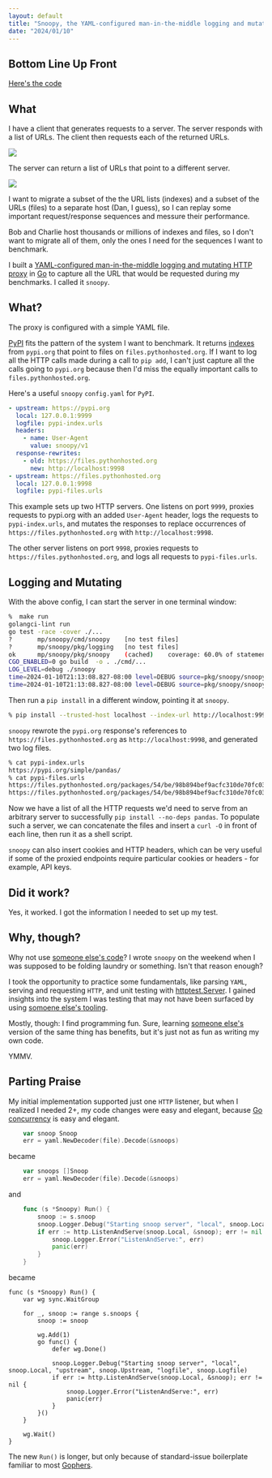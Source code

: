 ```yaml
---
layout: default
title: "Snoopy, the YAML-configured man-in-the-middle logging and mutating HTTP proxy"
date: "2024/01/10"
---
```


## Bottom Line Up Front

[Here's the code](https://github.com/mikepartelow/snoopy)

## What

I have a client that generates requests to a server. The server responds with a list of URLs. The client then requests each of the returned URLs.

[![](https://mermaid.ink/img/pako:eNptkDsPwjAMhP-K5bkMwJYBqRWIBRYeE2EwiYGINil5DAjx30mJmMDDyfrOHu6eqJxmFBj4ntgqnhu6eOqkhTykovNQAwWoW6O40J58NMr0ZCM0g9e4U3Hq0WzWCFgudtCaEMGdIfk2FLPJZi3gsN-sxhVknXx0evz5HS7-wck_OC0QK-zYd2R0DvMcmMR45Y4lirxq8jeJ0r7yHaXotg-rUESfuMLUa4rf4CjO1IZMWZscfl3a-ZT0egM_ulmN?type=png)](https://mermaid.live/edit#pako:eNptkDsPwjAMhP-K5bkMwJYBqRWIBRYeE2EwiYGINil5DAjx30mJmMDDyfrOHu6eqJxmFBj4ntgqnhu6eOqkhTykovNQAwWoW6O40J58NMr0ZCM0g9e4U3Hq0WzWCFgudtCaEMGdIfk2FLPJZi3gsN-sxhVknXx0evz5HS7-wck_OC0QK-zYd2R0DvMcmMR45Y4lirxq8jeJ0r7yHaXotg-rUESfuMLUa4rf4CjO1IZMWZscfl3a-ZT0egM_ulmN)

The server can return a list of URLs that point to a different server.

[![](https://mermaid.ink/img/pako:eNptkLtuAjEQRX9lNPWmCHQukHY3EQ00kFQxxWAPYOG1N34UEeLf48WgFMHFyDpnbjH3gsprRoGRvzM7xW-GjoEG6aA8UskHaIEitNYornSkkIwyI7kE3eQ6v_9v-sn0JwrW3HPty2LRCVi-f4A1MYE_QA42VtkV2Qr4-tysXhsoc3ab891ftq_ZaeMZnD2D8wqxwYHDQEaXUy8Tk5hOPLBEUb6awlmidNeyRzn57Y9TKFLI3GAeNaVHLSgOZGOhrE2pZl27u1V4_QWs7mOo?type=png)](https://mermaid.live/edit#pako:eNptkLtuAjEQRX9lNPWmCHQukHY3EQ00kFQxxWAPYOG1N34UEeLf48WgFMHFyDpnbjH3gsprRoGRvzM7xW-GjoEG6aA8UskHaIEitNYornSkkIwyI7kE3eQ6v_9v-sn0JwrW3HPty2LRCVi-f4A1MYE_QA42VtkV2Qr4-tysXhsoc3ab891ftq_ZaeMZnD2D8wqxwYHDQEaXUy8Tk5hOPLBEUb6awlmidNeyRzn57Y9TKFLI3GAeNaVHLSgOZGOhrE2pZl27u1V4_QWs7mOo)

I want to migrate a subset of the the URL lists (indexes) and a subset of the URLs (files) to a separate host (Dan, I guess), so I can replay some important request/response sequences and messure their performance.

Bob and Charlie host thousands or millions of indexes and files, so I don't want to migrate all of them, only the ones I need for the sequences I want to benchmark.

I built a [YAML-configured man-in-the-middle logging and mutating HTTP proxy](https://github.com/mikepartelow/snoopy) in [Go](https://go.dev/) to capture all the URL that would be requested during my benchmarks. I called it `snoopy`.

## What?

The proxy is configured with a simple YAML file.

[PyPI](https://pypi.org/) fits the pattern of the system I want to benchmark. It returns [indexes](https://pypi.org/pypi/numpy/json) from `pypi.org` that point to files on `files.pythonhosted.org`. If I want to log all the HTTP calls made during a call to `pip add`, I can't just capture all the calls going to `pypi.org` because then I'd miss the equally important calls to `files.pythonhosted.org`.

Here's a useful `snoopy` `config.yaml` for `PyPI`.

```yaml
- upstream: https://pypi.org
  local: 127.0.0.1:9999
  logfile: pypi-index.urls
  headers:
    - name: User-Agent
      value: snoopy/v1
  response-rewrites:
    - old: https://files.pythonhosted.org
      new: http://localhost:9998
- upstream: https://files.pythonhosted.org
  local: 127.0.0.1:9998
  logfile: pypi-files.urls
```

This example sets up two HTTP servers. One listens on port `9999`, proxies requests to pypi.org with an added `User-Agent` header, logs the requests to `pypi-index.urls`, and mutates the responses to replace occurrences of `https://files.pythonhosted.org` with `http://localhost:9998`.

The other server listens on port `9998`, proxies requests to `https://files.pythonhosted.org`, and logs all requests to `pypi-files.urls`.

## Logging and Mutating

With the above config, I can start the server in one terminal window:

```bash
%  make run
golangci-lint run
go test -race -cover ./...
?   	mp/snoopy/cmd/snoopy	[no test files]
?   	mp/snoopy/pkg/logging	[no test files]
ok  	mp/snoopy/pkg/snoopy	(cached)	coverage: 60.0% of statements
CGO_ENABLED=0 go build  -o . ./cmd/...
LOG_LEVEL=debug ./snoopy
time=2024-01-10T21:13:08.827-08:00 level=DEBUG source=pkg/snoopy/snoopy.go:51 msg="Starting snoop server" local=127.0.0.1:9998 upstream=https://files.pythonhosted.org local=127.0.0.1:9998 upstream=https://files.pythonhosted.org logfile=pypi-files.urls
time=2024-01-10T21:13:08.827-08:00 level=DEBUG source=pkg/snoopy/snoopy.go:51 msg="Starting snoop server" local=127.0.0.1:9999 upstream=https://pypi.org local=127.0.0.1:9999 upstream=https://pypi.org logfile=pypi-index.urls
```

Then run a `pip install` in a different window, pointing it at `snoopy`.

```bash
% pip install --trusted-host localhost --index-url http://localhost:9999/simple --no-deps pandas
```

`snoopy` rewrote the `pypi.org` response's references to `https://files.pythonhosted.org` as `http://localhost:9998`, and generated two log files.

```bash
% cat pypi-index.urls
https://pypi.org/simple/pandas/
% cat pypi-files.urls
https://files.pythonhosted.org/packages/54/be/98b894bef9acfc310de70fc03524473a9695981e1e87c7afa56ada08f016/pandas-2.1.4-cp312-cp312-manylinux_2_17_aarch64.manylinux2014_aarch64.whl.metadata
https://files.pythonhosted.org/packages/54/be/98b894bef9acfc310de70fc03524473a9695981e1e87c7afa56ada08f016/pandas-2.1.4-cp312-cp312-manylinux_2_17_aarch64.manylinux2014_aarch64.whl
```

Now we have a list of all the HTTP requests we'd need to serve from an arbitrary server to successfully `pip install --no-deps pandas`. To populate such a server, we can concatenate the files and insert a `curl -O` in front of each line, then run it as a shell script.

`snoopy` can also insert cookies and HTTP headers, which can be very useful if some of the proxied endpoints require particular cookies or headers - for example, API keys.

## Did it work?

Yes, it worked. I got the information I needed to set up my test.

## Why, though?

Why not use [someone else's code](https://mitmproxy.org/)? I wrote `snoopy` on the weekend when I was supposed to be folding laundry or something. Isn't that reason enough?

I took the opportunity to practice some fundamentals, like parsing `YAML`, serving and requesting `HTTP`, and unit testing with [httptest.Server](https://pkg.go.dev/net/http/httptest#example-Server). I gained insights into the system I was testing that may not have been surfaced by using [somoene else's tooling](https://www.wireshark.org/).

Mostly, though: I find programming fun. Sure, learning [someone else's](https://httptoolkit.com/) version of the same thing has benefits, but it's just not as fun as writing my own code. 

YMMV.

## Parting Praise

My initial implementation supported just one `HTTP` listener, but when I realized I needed 2+, my code changes were easy and elegant, because [Go concurrency](https://gobyexample.com/waitgroups) is easy and elegant.

```go
	var snoop Snoop
	err = yaml.NewDecoder(file).Decode(&snoops)
```

became

```go
	var snoops []Snoop
	err = yaml.NewDecoder(file).Decode(&snoops)
```

and 

```go
    func (s *Snoopy) Run() {
        snoop := s.snoop
        snoop.Logger.Debug("Starting snoop server", "local", snoop.Local, "upstream", snoop.Upstream, "logfile", snoop.Logfile)
        if err := http.ListenAndServe(snoop.Local, &snoop); err != nil {
            snoop.Logger.Error("ListenAndServe:", err)
            panic(err)
        }
    }
```

became

```
func (s *Snoopy) Run() {
	var wg sync.WaitGroup

	for _, snoop := range s.snoops {
		snoop := snoop

		wg.Add(1)
		go func() {
			defer wg.Done()

			snoop.Logger.Debug("Starting snoop server", "local", snoop.Local, "upstream", snoop.Upstream, "logfile", snoop.Logfile)
			if err := http.ListenAndServe(snoop.Local, &snoop); err != nil {
				snoop.Logger.Error("ListenAndServe:", err)
				panic(err)
			}
		}()
	}

	wg.Wait()
}
```

The new `Run()` is longer, but only because of standard-issue boilerplate familiar to most [Gophers](https://go.dev/blog/gopher).
